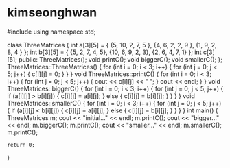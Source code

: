 # kimseonghwan

#include <iostream>
using namespace std;

class ThreeMatrices {
    int a[3][5] = { {5, 10, 2, 7, 5 }, {4, 6, 2, 2, 9 }, {1, 9, 2, 8, 4 } };
    int b[3][5] = { {5, 2, 7, 4, 5}, {10, 6, 9, 2, 3}, {2, 6, 4, 7, 1} };
    int c[3][5];
public:
    ThreeMatrices();
    void printC();
    void biggerC();
    void smallerC();
};
ThreeMatrices::ThreeMatrices() {
    for (int i = 0; i < 3; i++) {
        for (int j = 0; j < 5; j++) {
            c[i][j] = 0;
        }
    }
}
void ThreeMatrices::printC() {
    for (int i = 0; i < 3; i++) {
        for (int j = 0; j < 5; j++) {
            cout << c[i][j] << " ";
        }
        cout << endl;
    }
}
void ThreeMatrices::biggerC() {
    for (int i = 0; i < 3; i++) {
        for (int j = 0; j < 5; j++) {
            if (a[i][j] > b[i][j]) {
                c[i][j] = a[i][j];
            }
            else {
                c[i][j] = b[i][j];
            }
        }
    }
}
void ThreeMatrices::smallerC() {
    for (int i = 0; i < 3; i++) {
        for (int j = 0; j < 5; j++) {
            if (a[i][j] < b[i][j]) {
                c[i][j] = a[i][j];
            }
            else {
                c[i][j] = b[i][j];
            }
        }
    }
}
int main() {
    ThreeMatrices m;
    cout << "initial..." << endl;
    m.printC();
    cout << "bigger..." << endl;
    m.biggerC();
    m.printC();
    cout << "smaller..." << endl;
    m.smallerC();
    m.printC();


    return 0;
}
